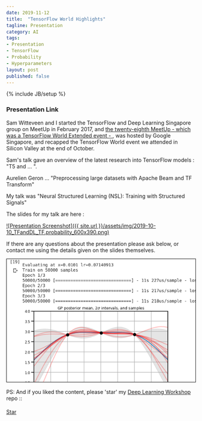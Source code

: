 ```yaml
---
date: 2019-11-12
title:  "TensorFlow World Highlights"
tagline: Presentation
category: AI
tags:
- Presentation
- TensorFlow
- Probability
- Hyperparameters
layout: post
published: false
---
```

{% include JB/setup %}



### Presentation Link

Sam Witteveen and I started the TensorFlow and Deep Learning Singapore group on MeetUp in February 2017,
and [the twenty-eighth MeetUp - which was a TensorFlow World Extended event - ](https://www.meetup.com/TensorFlow-and-Deep-Learning-Singapore/events/266224621/),
was hosted by Google Singapore, and recapped the TensorFlow World event we attended in Silicon Valley at the end of October.  

<!--

Need to read : 
  Text to text transfer transformer from Google  (potential for Sam at next TF&DL)
    https://github.com/google-research/text-to-text-transfer-transformer
Potential topic :
  MelGAN 
    http://swpark.me/melgan/
  Neural Structured Learning (NSL): Training with Structured Signals
    https://www.tensorflow.org/neural_structured_learning
    Looks v. promising

NSL : 
  Main Site : https://www.tensorflow.org/neural_structured_learning
  Medium Post : https://medium.com/tensorflow/introducing-neural-structured-learning-in-tensorflow-5a802efd7afd
  Framework decription :
    https://www.tensorflow.org/neural_structured_learning/framework
  NSL generalizes to :
    Neural Graph Learning 
    Adversarial Learning
  Examples : 
    ??3 : Graph regularization for sentiment classification using synthesized graphs
      https://www.tensorflow.org/neural_structured_learning/tutorials/graph_keras_lstm_imdb
      Easy to motivate 
      But set-up include lots of TFRecords details 
        Like the Cora one below, but done explicitly here, which is better
          - but not much, given the amount of code
      Gains in performance not awesome
        Except in cherry-picked 10% labelled data example
      May be better to explain how the code flows, rather than show it in its entirity
      
    YES4 : Adversarial regularization for image classification
      https://www.tensorflow.org/neural_structured_learning/tutorials/adversarial_keras_cnn_mnist
      This is essentially the same as the main site one, but with CNN layers.
      Example should be in a different order : 
        Interesting to see adversarial examples of digits early on...
          Also provides motivation for being interested in library in the first place (generation of adversarial examples)
      ==1 : MNIST with Adversarial Regularization
      Main Site
        nsl.keras.AdversarialRegularization
        Not motivated at all about why/what it's doing

    NO2 : Graph regularization for document classification using natural graphs (Cora citations dataset)
      https://www.tensorflow.org/neural_structured_learning/tutorials/graph_keras_mlp_cora
      Using external graphs difficult to demo effectively
        Lots of preprocessing (magical preprocess_cora_dataset.py)
        TFRecord format
        justification / etc
          After a ton of work : The graph-regularized model's accuracy is about 2-3% higher than that of the base model (base_model).

    
Aurelien to talk "Intro to Apache Beam" and 
  might give a couple TensorFlow examples including TF Datasets and TF Transform
  == "Preprocessing large datasets with Apache Beam and TF Transform"
  => "Processing Large Datasets with Apache Beam, Cloud Dataflow and TF Transform"  v2
    -  If it's too long I can either chop off the DataFlow part, or the TFT part, or shorten the Beam tutorial. 



Sam talk on T5 + BART (maybe) or "Hey GPT2"



!-->

Sam's talk gave an overview of the latest research into TensorFlow models  : "T5 and ... ".

Aurelien Geron ... "Preprocessing large datasets with Apache Beam and TF Transform"

My talk was "Neural Structured Learning (NSL): Training with Structured Signals"

The slides for my talk are here :

<a href="http://redcatlabs.com/2019-10-10_TFandDL_TF.probability/" target="_blank">
![Presentation Screenshot]({{ site.url }}/assets/img/2019-10-10_TFandDL_TF.probability_600x390.png)
</a>

If there are any questions about the presentation please ask below, 
or contact me using the details given on the slides themselves.

<a href="http://redcatlabs.com/2019-10-10_TFandDL_TF.probability/#/5/1" target="_blank">
<img src="/assets/img/2019-10-10_TFandDL_TF.probability_NB2_600x390.png" alt="Presentation Content Example" style="border:1px solid #000000" />
</a>


PS:  And if you liked the content, please 'star' my <a href="https://github.com/mdda/deep-learning-workshop" target="_blank">Deep Learning Workshop</a> repo ::
<!-- From :: https://buttons.github.io/ -->
<!-- Place this tag where you want the button to render. -->
<span style="position:relative;top:5px;">
<a aria-label="Star mdda/deep-learning-workshop on GitHub" data-count-aria-label="# stargazers on GitHub" data-count-api="/repos/mdda/deep-learning-workshop#stargazers_count" data-count-href="/mdda/deep-learning-workshop/stargazers" data-icon="octicon-star" href="https://github.com/mdda/deep-learning-workshop" class="github-button">Star</a>
<!-- Place this tag right after the last button or just before your close body tag. -->
<script async defer id="github-bjs" src="https://buttons.github.io/buttons.js"></script>
</span>

